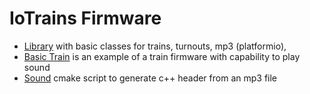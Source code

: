 # IoTrains Firmware

 - [Library](./lib/iotrains/) with basic classes for trains, turnouts, mp3 (platformio),
 - [Basic Train](./basic_train/) is an example of a train firmware with capability to play sound
 - [Sound](./sound/) cmake script to generate c++ header from an mp3 file
